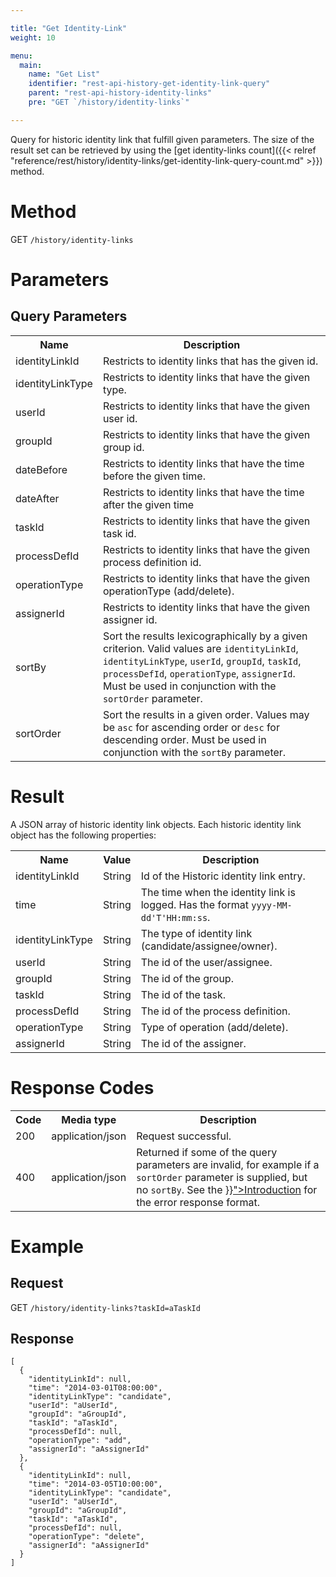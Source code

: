 ```yaml
---

title: "Get Identity-Link"
weight: 10

menu:
  main:
    name: "Get List"
    identifier: "rest-api-history-get-identity-link-query"
    parent: "rest-api-history-identity-links"
    pre: "GET `/history/identity-links`"

---
```



Query for historic identity link that fulfill given parameters.
The size of the result set can be retrieved by using the [get identity-links count]({{< relref "reference/rest/history/identity-links/get-identity-link-query-count.md" >}}) method.


# Method

GET `/history/identity-links`


# Parameters

## Query Parameters

<table class="table table-striped">
  <tr>
    <th>Name</th>
    <th>Description</th>
  </tr>
  <tr>
    <td>identityLinkId</td>
    <td>Restricts to identity links that has the given id.</td>
  </tr>
  <tr>
    <td>identityLinkType</td>
    <td>Restricts to identity links that have the given type.</td>
  </tr>
  <tr>
    <td>userId</td>
    <td>Restricts to identity links that have the given user id.</td>
  </tr>
  <tr>
    <td>groupId</td>
    <td>Restricts to identity links that have the given group id.</td>
  </tr>
  <tr>
    <td>dateBefore</td>
    <td>Restricts to identity links that have the time before the given time.</td>
  </tr>
  <tr>
    <td>dateAfter</td>
    <td>Restricts to identity links that have the time after the given time</td>
  </tr>
  <tr>
    <td>taskId</td>
    <td>Restricts to identity links that have the given task id.</td>
  </tr>
  <tr>
    <td>processDefId</td>
    <td>Restricts to identity links that have the given process definition id.</td>
  </tr>
  <tr>
    <td>operationType</td>
    <td>Restricts to identity links that have the given operationType (add/delete).</td>
  </tr>
  <tr>
    <td>assignerId</td>
    <td>Restricts to identity links that have the given assigner id.</td>
  </tr>
  <tr>
    <td>sortBy</td>
    <td>Sort the results lexicographically by a given criterion. Valid values are
    <code>identityLinkId</code>, <code>identityLinkType</code>, <code>userId</code>, <code>groupId</code>, <code>taskId</code>, <code>processDefId</code>, <code>operationType</code>, <code>assignerId</code>.
    Must be used in conjunction with the <code>sortOrder</code> parameter.</td>
  </tr>
  <tr>
    <td>sortOrder</td>
    <td>Sort the results in a given order. Values may be <code>asc</code> for ascending order or <code>desc</code> for descending order.
    Must be used in conjunction with the <code>sortBy</code> parameter.</td>
  </tr>
</table>


# Result

A JSON array of historic identity link objects.
Each historic identity link object has the following properties:

<table class="table table-striped">
  <tr>
    <th>Name</th>
    <th>Value</th>
    <th>Description</th>
  </tr>
  <tr>
    <td>identityLinkId</td>
    <td>String</td>
    <td>Id of the Historic identity link entry.</td>
  </tr>
  <tr>
    <td>time</td>
    <td>String</td>
    <td>The time when the identity link is logged. Has the format <code>yyyy-MM-dd'T'HH:mm:ss</code>.</td>
  </tr>
   <tr>
    <td>identityLinkType</td>
    <td>String</td>
    <td>The type of identity link (candidate/assignee/owner).</td>
  </tr>
  <tr>
    <td>userId</td>
    <td>String</td>
    <td>The id of the user/assignee.</td>
  </tr>
  <tr>
    <td>groupId</td>
    <td>String</td>
    <td>The id of the group.</td>
  </tr>
  <tr>
    <td>taskId</td>
    <td>String</td>
    <td>The id of the task.</td>
  </tr>
  <tr>
    <td>processDefId</td>
    <td>String</td>
    <td>The id of the process definition.</td>
  </tr>
  <tr>
    <td>operationType</td>
    <td>String</td>
    <td>Type of operation (add/delete).</td>
  </tr>
  <tr>
    <td>assignerId</td>
    <td>String</td>
    <td>The id of the assigner.</td>
  </tr>
</table>


# Response Codes

<table class="table table-striped">
  <tr>
    <th>Code</th>
    <th>Media type</th>
    <th>Description</th>
  </tr>
  <tr>
    <td>200</td>
    <td>application/json</td>
    <td>Request successful.</td>
  </tr>
  <tr>
    <td>400</td>
    <td>application/json</td>
    <td>Returned if some of the query parameters are invalid, for example if a <code>sortOrder</code> parameter is supplied, but no <code>sortBy</code>. See the <a href="{{< relref "reference/rest/overview/index.md#error-handling" >}}">Introduction</a> for the error response format.</td>
  </tr>
</table>


# Example

## Request

<!-- TODO: Insert a 'real' example -->
GET <code>/history/identity-links?taskId=aTaskId</code>

## Response

    [
      {
	    "identityLinkId": null,
        "time": "2014-03-01T08:00:00",
        "identityLinkType": "candidate",
        "userId": "aUserId",
        "groupId": "aGroupId",
        "taskId": "aTaskId",
		"processDefId": null,
        "operationType": "add",
        "assignerId": "aAssignerId"
      },
      {
	    "identityLinkId": null,
        "time": "2014-03-05T10:00:00",
        "identityLinkType": "candidate",
        "userId": "aUserId",
        "groupId": "aGroupId",
        "taskId": "aTaskId",
		"processDefId": null,
        "operationType": "delete",
        "assignerId": "aAssignerId"
      }
    ]
